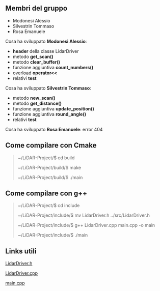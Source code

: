## Membri del gruppo
- Modonesi Alessio
- Silvestrin Tommaso
- Rosa Emanuele

Cosa ha sviluppato **Modonesi Alessio**:
- **header** della classe LidarDriver
- metodo **get_scan()**
- metodo **clear_buffer()**
- funzione aggiuntiva **count_numbers()**
-  overload **operator<<**
- relativi **test**

Cosa ha sviluppato **Silvestrin Tommaso**:
- metodo **new_scan()**
- metodo **get_distance()**
- funzione aggiuntiva **update_position()**
- funzione aggiuntiva **round_angle()**
- relativi **test**

Cosa ha sviluppato **Rosa Emanuele**: error 404

## Come compilare con Cmake
> ~/LiDAR-Project/$ cd build
>
> ~/LiDAR-Project/build/$ make
> 
> ~/LiDAR-Project/build/$ ./main

## Come compilare con g++
> ~/LiDAR-Project/$ cd include
> 
> ~/LiDAR-Project/include/$ mv LidarDriver.h ../src/LidarDriver.h
> 
> ~/LiDAR-Project/include/$ g++ LidarDriver.cpp main.cpp -o main
> 
> ~/LiDAR-Project/include/$ ./main

## Links utili
[LidarDriver.h](./include/LidarDriver.h)

[LidarDriver.cpp](./src/LidarDriver.cpp)

[main.cpp](./src/main.cpp)
